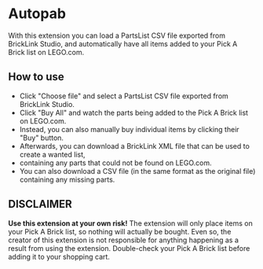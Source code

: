 # Autopab

With this extension you can load a PartsList CSV file exported from BrickLink Studio,
and automatically have all items added to your Pick A Brick list on LEGO.com.

## How to use

* Click "Choose file" and select a PartsList CSV file exported from BrickLink Studio.
* Click "Buy All" and watch the parts being added to the Pick A Brick list on LEGO.com.
* Instead, you can also manually buy individual items by clicking their "Buy" button.
* Afterwards, you can download a BrickLink XML file that can be used to create a wanted list,
* containing any parts that could not be found on LEGO.com.
* You can also download a CSV file (in the same format as the original file) containing any missing parts.

## DISCLAIMER

**Use this extension at your own risk!** The extension will only place items on your
Pick A Brick list, so nothing will actually be bought. Even so, the creator of this
extension is not responsible for anything happening as a result from using the extension.
Double-check your Pick A Brick list before adding it to your shopping cart.
